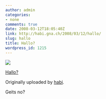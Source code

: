 ```yaml
---
author: admin
categories:
- none
comments: true
date: 2008-03-12T18:05:40Z
link: http://habi.gna.ch/2008/03/12/hallo/
slug: hallo
title: Hallo?
wordpress_id: 1215
---
```


[![](http://farm4.static.flickr.com/3294/2329572978_a80579fa30_m.jpg)](http://www.flickr.com/photos/habi/2329572978/)
   

 
  [Hallo?](http://www.flickr.com/photos/habi/2329572978/)
    

  Originally uploaded by [habi](http://www.flickr.com/people/habi/).
 



Geits no?
  

